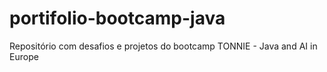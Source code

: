 # portifolio-bootcamp-java
Repositório com desafios e projetos do bootcamp TONNIE - Java and AI in Europe
